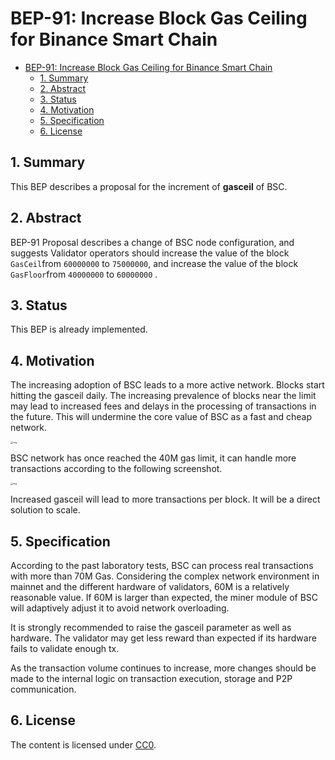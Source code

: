 # BEP-91: Increase Block Gas Ceiling for Binance Smart Chain

- [BEP-91: Increase Block Gas Ceiling for Binance Smart Chain](#bep-91-increase-block-gas-ceiling-for-binance-smart-chain)
  - [1. Summary](#1-summary)
  - [2. Abstract](#2-abstract)
  - [3. Status](#3-status)
  - [4. Motivation](#4-motivation)
  - [5. Specification](#5-specification)
  - [6. License](#6-license)
  
## 1. Summary

This BEP describes a proposal for the increment of **gasceil** of BSC.

## 2. Abstract

BEP-91 Proposal describes a change of BSC node configuration, and suggests Validator operators should increase the value of  the block `GasCeil`from `60000000` to `75000000`, and increase the value of  the block `GasFloor`from `40000000` to `60000000` .

## 3. Status

This BEP is already implemented.

## 4. Motivation

The increasing adoption of BSC leads to a more active network. Blocks start hitting the gasceil daily. The increasing prevalence of blocks near the limit may lead to increased fees and delays in the processing of transactions in the future. This will undermine the core value of BSC as a fast and cheap network. 

<img src="https://lh3.googleusercontent.com/SJut_-wd361nLpE7Gk6pMW8CQ_DoV4zPn4iqdz-jXA_Nd576YByacMj3mdH1IVdfGyvYl6HgHXAaqioEDyRIXK4wgr-KSP6MxbWrrLNX8M-ml3cznz3F8M-hZEZBao4jWSXVOIx3" alt="img" style="zoom:25%;" />

BSC network has once reached the 40M gas limit, it can handle more transactions according to the following screenshot.

<img src="https://lh6.googleusercontent.com/IiLTxhMi5JrHnWd-Oz0AABtS0hqNe7ILUkiw3FG0-fuChPUfRtDX_ux-hoMeIRZyQUKEtx5Kj_THcTAXFmoyDjXwdpGwoPMO80ncpjvtOoUsVdVdyuWGYK0gqxRL4htAn46hwRIf" alt="img" style="zoom:25%;" />

Increased gasceil will lead to more transactions per block. It will be a direct solution to scale.  

## 5. Specification

According to the past laboratory tests, BSC can process real transactions with more than 70M Gas. Considering the complex network environment in mainnet and the different hardware of validators, 60M is a relatively reasonable value. If 60M is larger than expected, the miner module of BSC will adaptively adjust it to avoid network overloading. 

It is strongly recommended to raise the gasceil parameter as well as hardware. The validator may get less reward than expected if its hardware fails to validate enough tx.

As the transaction volume continues to increase, more changes should be made to the internal logic on transaction execution, storage and P2P communication.

## 6. License

The content is licensed under [CC0](https://creativecommons.org/publicdomain/zero/1.0/).
